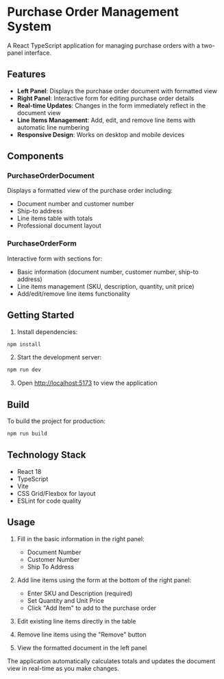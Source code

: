 # Purchase Order Management System

A React TypeScript application for managing purchase orders with a two-panel interface.

## Features

- **Left Panel**: Displays the purchase order document with formatted view
- **Right Panel**: Interactive form for editing purchase order details
- **Real-time Updates**: Changes in the form immediately reflect in the document view
- **Line Items Management**: Add, edit, and remove line items with automatic line numbering
- **Responsive Design**: Works on desktop and mobile devices

## Components

### PurchaseOrderDocument
Displays a formatted view of the purchase order including:
- Document number and customer number
- Ship-to address
- Line items table with totals
- Professional document layout

### PurchaseOrderForm
Interactive form with sections for:
- Basic information (document number, customer number, ship-to address)
- Line items management (SKU, description, quantity, unit price)
- Add/edit/remove line items functionality

## Getting Started

1. Install dependencies:
```bash
npm install
```

2. Start the development server:
```bash
npm run dev
```

3. Open [http://localhost:5173](http://localhost:5173) to view the application

## Build

To build the project for production:
```bash
npm run build
```

## Technology Stack

- React 18
- TypeScript
- Vite
- CSS Grid/Flexbox for layout
- ESLint for code quality

## Usage

1. Fill in the basic information in the right panel:
   - Document Number
   - Customer Number
   - Ship To Address

2. Add line items using the form at the bottom of the right panel:
   - Enter SKU and Description (required)
   - Set Quantity and Unit Price
   - Click "Add Item" to add to the purchase order

3. Edit existing line items directly in the table
4. Remove line items using the "Remove" button
5. View the formatted document in the left panel

The application automatically calculates totals and updates the document view in real-time as you make changes.